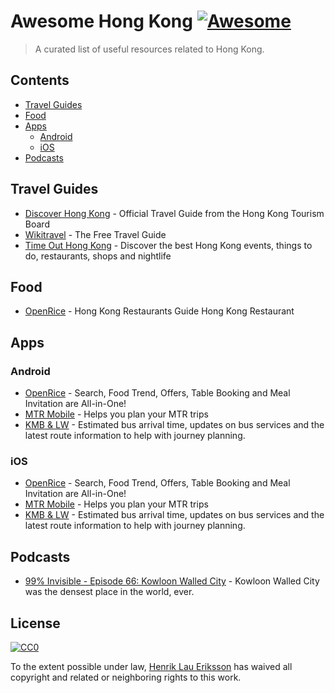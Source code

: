 # Awesome Hong Kong [![Awesome](https://cdn.rawgit.com/sindresorhus/awesome/d7305f38d29fed78fa85652e3a63e154dd8e8829/media/badge.svg)](https://github.com/sindresorhus/awesome)

> A curated list of useful resources related to Hong Kong.

## Contents

- [Travel Guides](#travel-guides)
- [Food](#food)
- [Apps](#apps)
    - [Android](#android)
    - [iOS](#ios)
- [Podcasts](#podcasts)

## Travel Guides

- [Discover Hong Kong](http://www.discoverhongkong.com) - Official Travel Guide from the Hong Kong Tourism Board
- [Wikitravel](http://wikitravel.org/en/Hong_Kong) - The Free Travel Guide
- [Time Out Hong Kong](https://www.timeout.com/hong-kong) - Discover the best Hong Kong events, things to do, restaurants, shops and nightlife

## Food

- [OpenRice](http://www.openrice.com/en/hongkong) - Hong Kong Restaurants Guide Hong Kong Restaurant

## Apps

### Android

- [OpenRice](https://play.google.com/store/apps/details?id=com.openrice.android) - Search, Food Trend, Offers, Table Booking and Meal Invitation are All-in-One!
- [MTR Mobile](https://play.google.com/store/apps/details?id=com.mtr.mtrmobile) - Helps you plan your MTR trips
- [KMB & LW](https://play.google.com/store/apps/details?id=com.mobilesoft.kmb.mobile) - Estimated bus arrival time, updates on bus services and the latest route information to help with journey planning.

### iOS

- [OpenRice](https://itunes.apple.com/hk/app/openrice/id310663323) - Search, Food Trend, Offers, Table Booking and Meal Invitation are All-in-One!
- [MTR Mobile](https://itunes.apple.com/hk/app/mtr-mobile/id369295276) - Helps you plan your MTR trips
- [KMB & LW](https://itunes.apple.com/hk/app/kmb-lw/id424571905) - Estimated bus arrival time, updates on bus services and the latest route information to help with journey planning.

## Podcasts

- [99% Invisible - Episode 66: Kowloon Walled City](http://99percentinvisible.org/episode/episode-66-kowloon-walled-city/) - Kowloon Walled City was the densest place in the world, ever.

## License

[![CC0](http://mirrors.creativecommons.org/presskit/buttons/88x31/svg/cc-zero.svg)](https://creativecommons.org/publicdomain/zero/1.0/)

To the extent possible under law, [Henrik Lau Eriksson](http://henrik.laueriksson.com) has waived all copyright and related or neighboring rights to this work.

